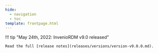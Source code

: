 ```yaml
---
hide:
  - navigation
  - toc
template: frontpage.html
---
```


!!! tip "May 24th, 2022: InvenioRDM v9.0 released"

    Read the full [release notes](releases/versions/version-v9.0.0.md).
